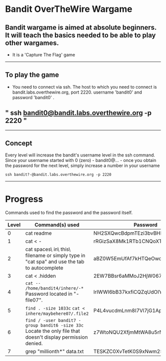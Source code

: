 # Bandit OverTheWire Wargame

## Bandit wargame is aimed at absolute beginners. It will teach the basics needed to be able to play other wargames.

- It is a 'Capture The Flag' game

----

## To play the game  

- You need to connect via ssh. The host to which you need to connect is bandit.labs.overthewire.org, port 2220. username 'bandit0' and password 'bandit0' . 

 ##  " ssh bandit0@bandit.labs.overthewire.org -p 2220  "
----

## Concept

Every level will increase the bandit's username level in the ssh command. Since your username started with 0 (zero) - bandit0@... - once you obtain the password for the next level, simply increase a number in your username

    ssh bandit?-@bandit.labs.overthewire.org -p 2220

---

# Progress

Commands used to find the password and the password itself. 

|Level|Command(s) used|Password|Comments
|--|--|--|--|
|0  |cat readme  |NH2SXQwcBdpmTEzi3bvBHMM9H66vVXjL  | - |
|1  |cat < -  |rRGizSaX8Mk1RTb1CNQoXTcYZWU6lgzi  | - |
|2  |cat spaces\ in\ this\ filename or simply type in "cat spa" and use the tab to autocomplete  |aBZ0W5EmUfAf7kHTQeOwd8bauFJ2lAiG  |-  |
|3  |cat < .hidden  |2EW7BBsr6aMMoJ2HjW067dm8EgX26xNe  |-  |
|4  |`cat -- /home/bandit4/inhere/-*` Password located in "-file07".  |lrIWWI6bB37kxfiCQZqUdOIYfr6eEeqR  |-  |
|5  |`find . -size 1033c` `cat < inhere/maybehere07/.file2`  |P4L4vucdmLnm8I7Vl7jG1ApGSfjYKqJU  |-  |
|6  |`find / -user bandit7 -group bandit6 -size 33c` Locate the only file that doesn't display permission denied.  |z7WtoNQU2XfjmMtWA8u5rN4vzqu4v99S  |-  |
|7  |grep "millionth*" data.txt  |TESKZC0XvTetK0S9xNwm25STk5iWrBvP  |- 

